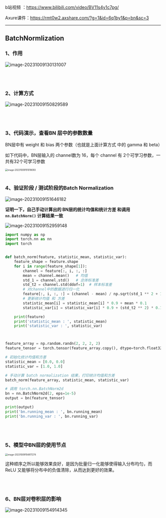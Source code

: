 b站视频 ：https://www.bilibili.com/video/BV11s4y1c7pg/

Axure课件：https://rmt0w2.axshare.com/?g=1&id=6q1by1&p=bn&sc=3

----



## BatchNormlization <!-- {docsify-ignore} -->



### 1、作用

![image-20231009130131007](https://p.ipic.vip/7hste3.png)

<br />

<br />

### 2、计算方式

![image-20231009150829589](https://p.ipic.vip/pn83n9.png)

<br />

<br />

### 3、代码演示，查看BN 层中的参数数量

BN层中有 weight 和 bias 两个参数（也就是上面计算方式 中的 gamma 和 beta）

如下代码中，BN层输入的 channel数为 16，每个 channel 有 2个可学习参数，一共有32个可学习参数

<img src="https://p.ipic.vip/ad5n8a.png" alt="image-20231009151018093" style="zoom:50%;" />







<br />

<br />

### 4、验证阶段 / 测试阶段的Batch Normalization

![image-20231009151646182](https://p.ipic.vip/rj3j5n.png)





**证明一下，自己手动计算出的 BN层的统计均值和统计方差 和调用 `nn.BatchNorm()` 计算结果一致**

![image-20231009152959148](https://p.ipic.vip/xcvreh.png)



```python
import numpy as np
import torch.nn as nn
import torch


def batch_norm(feature, statistic_mean, statistic_var):
    feature_shape = feature.shape
    for i in range(feature_shape[1]):
        channel = feature[:, i, :, :]
        mean = channel.mean()   # 均值
        std_1 = channel.std()   # 总体标准差
        std_t2 = channel.std(ddof=1)  # 样本标准差
        # 对channel中的数据进行归一化
        feature[:, i, :, :] = (channel - mean) / np.sqrt(std_1 ** 2 + 1e-5)
        # 更新统计均值 和 方差
        statistic_mean[i] = statistic_mean[i] * 0.9 + mean * 0.1
        statistic_var[i] = statistic_var[i] * 0.9 + (std_t2 ** 2) * 0.1

    print(feature)
    print('statistic_mean : ', statistic_mean)
    print('statistic_var : ', statistic_var)



feature_array = np.random.randn(2, 2, 2, 2)
feature_tensor = torch.tensor(feature_array.copy(), dtype=torch.float32)

# 初始化统计均值和方差
statistic_mean = [0.0, 0.0]
statistic_var = [1.0, 1.0]

# 手动计算 batch normalization 结果，打印统计均值和方差
batch_norm(feature_array, statistic_mean, statistic_var)

# 调用 torch.nn.BatchNorm2d
bn = nn.BatchNorm2d(2, eps=1e-5)
output = bn(feature_tensor)

print(output)
print('bn.running_mean : ', bn.running_mean)
print('bn.running_var : ', bn.running_var)
```

<br />

<br />

### 5、模型中BN层的使用节点

<img src="https://p.ipic.vip/0ihuwm.png" alt="image-20231009154817274" style="zoom:50%;" />

这种顺序之所以能够效果良好，是因为批量归一化能够使得输入分布均匀，而 ReLU 又能够将分布中的负值清除，从而达到更好的效果。

<br />

<br />

### 6、BN层对卷积层的影响

![image-20231009154914345](https://p.ipic.vip/wpbu3x.png)